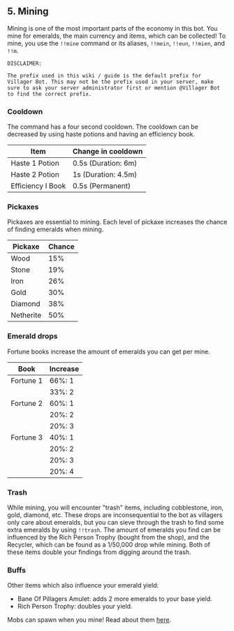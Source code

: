 ## 5. Mining

Mining is one of the most important parts of the economy in this bot. You mine for emeralds, the main currency and items, which can be collected! To mine, you use the `!!mine` command or its aliases, `!!mein`, `!!eun`, `!!mien`, and `!!m`.

```
DISCLAIMER:

The prefix used in this wiki / guide is the default prefix for Villager Bot. This may not be the prefix used in your server, make sure to ask your server administrator first or mention @Villager Bot to find the correct prefix.

```

### Cooldown

The command has a four second cooldown. The cooldown can be decreased by using haste potions and having an efficiency book.

|      Item           | Change in cooldown |
|---------------------|--------------------|
| Haste 1 Potion      | 0.5s (Duration: 6m)|
| Haste 2 Potion      | 1s (Duration: 4.5m)|
| Efficiency I Book   | 0.5s (Permanent)   |

### Pickaxes

Pickaxes are essential to mining. Each level of pickaxe increases the chance of finding emeralds when mining.

| Pickaxe   | Chance |
|-----------|--------|
| Wood      |  15%   |
| Stone     |  19%   |
| Iron      |  26%   |
| Gold      |  30%   |
| Diamond   |  38%   |
| Netherite |  50%   |

### Emerald drops

Fortune books increase the amount of emeralds you can get per mine.

| Book      | Increase |
|-----------|----------|
| Fortune 1 | 66%: 1   |
|           | 33%: 2   |
| Fortune 2 | 60%: 1   |
|           | 20%: 2   |
|           | 20%: 3   |
| Fortune 3 | 40%: 1   |
|           | 20%: 2   |
|           | 20%: 3   |
|           | 20%: 4   |

### Trash

While mining, you will encounter "trash" items, including cobblestone, iron, gold, diamond, etc. These drops are inconsequential to the bot as villagers only care about emeralds, but you can sieve through the trash to find some extra emeralds by using `!!trash`. The amount of emeralds you find can be influenced by the Rich Person Trophy (bought from the shop), and the Recycler, which can be found as a 1/50,000 drop while mining. Both of these items double your findings from digging around the trash.

### Buffs

Other items which also influence your emerald yield:

- Bane Of Pillagers Amulet: adds 2 more emeralds to your base yield.
- Rich Person Trophy: doubles your yield.

Mobs can spawn when you mine! Read about them [here](6-mobs.md).
